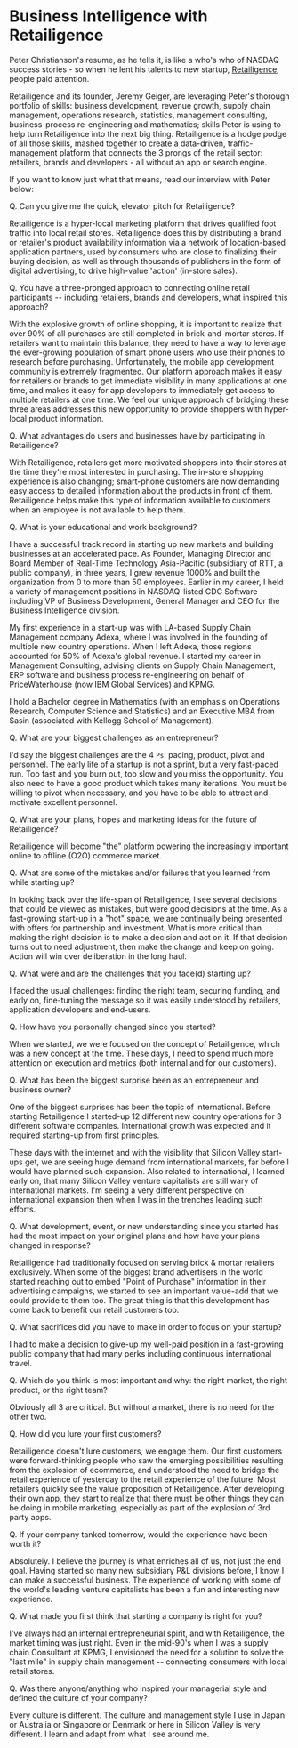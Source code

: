 # Business Intelligence with Retailigence

Peter Christianson's resume, as he tells it, is like a who's who of NASDAQ success stories - so when he lent his talents to new startup, <a href="http://www.retailigence.com/">Retailigence</a>, people paid attention.

Retailigence and its founder, Jeremy Geiger, are leveraging Peter's thorough portfolio of skills: business development, revenue growth, supply chain management, operations research, statistics, management consulting, business-process re-engineering and mathematics;  skills Peter is using to help turn Retailigence into the next big thing. Retailigence is a hodge podge of all those skills, mashed together to create a data-driven, traffic-management platform that connects the 3 prongs of the retail sector: retailers, brands and developers - all without an app or search engine.

If you want to know just what that means, read our interview with Peter below:

Q. Can you give me the quick, elevator pitch for Retailigence?

Retailigence is a hyper-local marketing platform that drives qualified foot traffic into local retail stores. Retailigence does this by distributing a brand or retailer's product availability information via a network of location-based application partners, used by consumers who are close to finalizing their buying decision, as well as through thousands of publishers in the form of digital advertising, to drive high-value 'action' (in-store sales).

Q. You have a three-pronged approach to connecting online retail participants -- including retailers, brands and developers, what inspired this approach?

With the explosive growth of online shopping, it is important to realize that over 90% of all purchases are still completed in brick-and-mortar stores. If retailers want to maintain this balance, they need to have a way to leverage the ever-growing population of smart phone users who use their phones to research before purchasing. Unfortunately, the mobile app development community is extremely fragmented. Our platform approach makes it easy for retailers or brands to get immediate visibility in many applications at one time, and makes it easy for app developers to immediately get access to multiple retailers at one time. We feel our unique approach of bridging these three areas addresses this new opportunity to provide shoppers with hyper-local product information.

Q. What advantages do users and businesses have by participating in Retailigence?

With Retailigence, retailers get more motivated shoppers into their stores at the time they're most interested in purchasing. The in-store shopping experience is also changing; smart-phone customers are now demanding easy access to detailed information about the products in front of them. Retailigence helps make this type of information available to customers when an employee is not available to help them.

Q. What is your educational and work background? 

I have a successful track record in starting up new markets and building businesses at an accelerated pace. As Founder, Managing Director and Board Member of Real-Time Technology Asia-Pacific (subsidiary of RTT, a public company), in three years, I grew revenue 1000% and built the organization from 0 to more than 50 employees. Earlier in my career, I held a variety of management positions in NASDAQ-listed CDC Software including VP of Business Development, General Manager and CEO for the Business Intelligence division. 

My first experience in a start-up was with LA-based Supply Chain Management company Adexa, where I was involved in the founding of multiple new country operations. When I left Adexa, those regions accounted for 50% of Adexa's global revenue. I started my career in Management Consulting, advising clients on Supply Chain Management, ERP software and business process re-engineering on behalf of PriceWaterhouse (now IBM Global Services) and KPMG.

I hold a Bachelor degree in Mathematics (with an emphasis on Operations Research, Computer Science and Statistics) and an Executive MBA from Sasin (associated with Kellogg School of Management).

Q. What are your biggest challenges as an entrepreneur?

I'd say the biggest challenges are the 4 `Ps`: pacing, product, pivot and personnel. The early life of a startup is not a sprint, but a very fast-paced run. Too fast and you burn out, too slow and you miss the opportunity. You also need to have a good product which takes many iterations. You must be willing to pivot when necessary, and you have to be able to attract and motivate excellent personnel.

Q. What are your plans, hopes and marketing ideas for the future of Retailigence?

Retailigence will become "the" platform powering the increasingly important online to offline (O2O) commerce market.

Q. What are some of the mistakes and/or failures that you learned from while starting up?

In looking back over the life-span of Retailigence, I see several decisions that could be viewed as mistakes, but were good decisions at the time. As a fast-growing start-up in a "hot" space, we are continually being presented with offers for partnership and investment. What is more critical than making the right decision is to make a decision and act on it. If that decision turns out to need adjustment, then make the change and keep on going. Action will win over deliberation in the long haul.

Q. What were and are the challenges that you face(d) starting up?

I faced the usual challenges: finding the right team, securing funding, and early on, fine-tuning the message so it was easily understood by retailers, application developers and end-users.

Q. How have you personally changed since you started?

When we started, we were focused on the concept of Retailigence, which was a new concept at the time. These days, I need to spend much more attention on execution and metrics (both internal and for our customers).

Q. What has been the biggest surprise been as an entrepreneur and business owner?

One of the biggest surprises has been the topic of international. Before starting Retailigence I started-up 12 different new country operations for 3 different software companies. International growth was expected and it required starting-up from first principles. 

These days with the internet and with the visibility that Silicon Valley start-ups get, we are seeing huge demand from international markets, far before I would have planned such expansion. Also related to international, I learned early on, that many Silicon Valley venture capitalists are still wary of international markets. I'm seeing a very different perspective on international expansion then when I was in the trenches leading such efforts.

Q. What development, event, or new understanding since you started has had the most impact on your original plans and how have your plans changed in response?

Retailigence had traditionally focused on serving brick & mortar retailers exclusively. When some of the biggest brand advertisers in the world started reaching out to embed "Point of Purchase" information in their advertising campaigns, we started to see an important value-add that we could provide to them too. The great thing is that this development has come back to benefit our retail customers too.

Q. What sacrifices did you have to make in order to focus on your startup?

I had to make a decision to give-up my well-paid position in a fast-growing public company that had many perks including continuous international travel.

Q. Which do you think is most important and why: the right market, the right product, or the right team?

Obviously all 3 are critical. But without a market, there is no need for the other two.

Q. How did you lure your first customers?

Retailigence doesn't lure customers, we engage them. Our first customers were forward-thinking people who saw the emerging possibilities resulting from the explosion of ecommerce, and understood the need to bridge the retail experience of yesterday to the retail experience of the future. Most retailers quickly see the value proposition of Retailigence. After developing their own app, they start to realize that there must be other things they can be doing in mobile marketing, especially as part of the explosion of 3rd party apps.

Q. If your company tanked tomorrow, would the experience have been worth it?

Absolutely. I believe the journey is what enriches all of us, not just the end goal.  Having started so many new subsidiary P&L divisions before, I know I can make a successful business. The experience of working with some of the world's leading venture capitalists has been a fun and interesting new experience.

Q. What made you first think that starting a company is right for you?

I've always had an internal entrepreneurial spirit, and with Retailigence, the market timing was just right. Even in the mid-90's when I was a supply chain Consultant at KPMG, I envisioned the need for a solution to solve the "last mile" in supply chain management -- connecting consumers with local retail stores.

Q. Was there anyone/anything who inspired your managerial style and defined the culture of your company?

Every culture is different. The culture and management style I use in Japan or Australia or Singapore or Denmark or here in Silicon Valley is very different. I learn and adapt from what I see around me.
